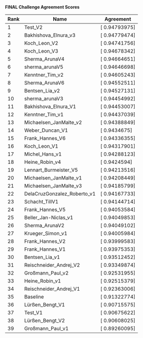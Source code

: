 **FINAL Challenge Agreement Scores**



|Rank|Name|Agreement|
|----|-----|---|
|1|Test_V2|[ 0.94793975]|
|2|Bakhishova_Elnura_v3|[ 0.94779474]|
|3|Koch_Leon_V2|[ 0.94741756]|
|4|Koch_Leon_V3|[ 0.94678342]|
|5|Sherma_ArunaV4|[ 0.94664651]|
|6|sherma_arunaV5|[ 0.94646698]|
|7|Kenntner_Tim_v2|[ 0.94605243]|
|8|Sherma_ArunaV6|[ 0.94552511]|
|9|Bentsen_Lia_v2|[ 0.94527131]|
|10|sherma_arunaV3|[ 0.94454992]|
|11|Bakhishova_Elnura_V1|[ 0.94453007]|
|12|Kenntner_Tim_v1|[ 0.94437039]|
|13|Michaelsen_JanMalte_v2|[ 0.94388849]|
|14|Weber_Duncan_V1|[ 0.9434675]|
|15|Frank_Hannes_V6|[ 0.94336355]|
|16|Koch_Leon_V1|[ 0.94317901]|
|17|Michel_Hans_v1|[ 0.94288123]|
|18|Heine_Robin_v4|[ 0.9424594]|
|19|Lennart_Burmeister_V5|[ 0.94213516]|
|20|Michaelsen_JanMalte_v1|[ 0.94208449]|
|21|Michaelsen_JanMalte_v3|[ 0.94185799]|
|22|DelaCruzGonzalez_Roberto_v1|[ 0.94167733]|
|23|Schacht_TillV1|[ 0.94144714]|
|24|Frank_Hannes_V5|[ 0.94053584]|
|25|Beller_Jan-Niclas_v1|[ 0.94049853]|
|26|Sherma_ArunaV2|[ 0.94049102]|
|27|Krueger_Simon_v1|[ 0.94005984]|
|28|Frank_Hannes_V2|[ 0.93999583]|
|29|Frank_Hannes_V1|[ 0.93975353]|
|30|Bentsen_Lia_v1|[ 0.93512452]|
|31|Reischneider_Andrej_V2|[ 0.93349874]|
|32|Großmann_Paul_v2|[ 0.92531955]|
|33|Heine_Robin_v1|[ 0.92515379]|
|34|Reischneider_Andrej_V1|[ 0.92363006]|
|35|Baseline|[ 0.91322774]|
|36|Lürßen_Bengt_V1|[ 0.90715575]|
|37|Test_V1|[ 0.90675622]|
|38|Lürßen_Bengt_V2|[ 0.90608025]|
|39|Großmann_Paul_v1|[ 0.89260095]|
